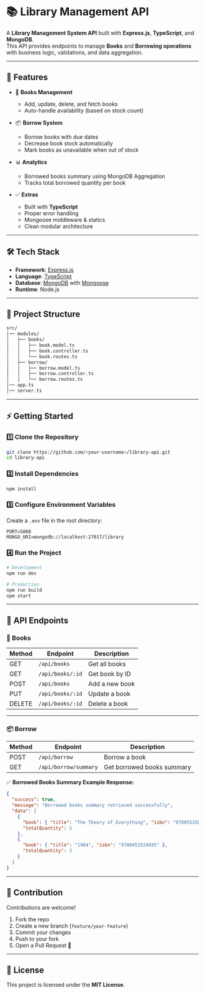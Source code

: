 # 📚 Library Management API

A **Library Management System API** built with **Express.js**, **TypeScript**, and **MongoDB**.  
This API provides endpoints to manage **Books** and **Borrowing operations** with business logic, validations, and data aggregation.

---

## 🚀 Features

- 📖 **Books Management**
  - Add, update, delete, and fetch books
  - Auto-handle availability (based on stock count)

- 📦 **Borrow System**
  - Borrow books with due dates
  - Decrease book stock automatically
  - Mark books as unavailable when out of stock

- 📊 **Analytics**
  - Borrowed books summary using MongoDB Aggregation
  - Tracks total borrowed quantity per book

- ✅ **Extras**
  - Built with **TypeScript**
  - Proper error handling
  - Mongoose middleware & statics
  - Clean modular architecture

---

## 🛠️ Tech Stack

- **Framework**: [Express.js](https://expressjs.com/)
- **Language**: [TypeScript](https://www.typescriptlang.org/)
- **Database**: [MongoDB](https://www.mongodb.com/) with [Mongoose](https://mongoosejs.com/)
- **Runtime**: Node.js

---

## 📂 Project Structure

```bash
src/
│── modules/
│   ├── books/
│   │   ├── book.model.ts
│   │   ├── book.controller.ts
│   │   └── book.routes.ts
│   ├── borrow/
│   │   ├── borrow.model.ts
│   │   ├── borrow.controller.ts
│   │   └── borrow.routes.ts
│── app.ts
│── server.ts
```

---

## ⚡ Getting Started

### 1️⃣ Clone the Repository
```bash
git clone https://github.com/<your-username>/library-api.git
cd library-api
```

### 2️⃣ Install Dependencies
```bash
npm install
```

### 3️⃣ Configure Environment Variables
Create a `.env` file in the root directory:

```env
PORT=5000
MONGO_URI=mongodb://localhost:27017/library
```

### 4️⃣ Run the Project
```bash
# Development
npm run dev

# Production
npm run build
npm start
```

---

## 📌 API Endpoints

### 📖 Books

| Method | Endpoint          | Description       |
|--------|-------------------|-------------------|
| GET    | `/api/books`      | Get all books     |
| GET    | `/api/books/:id`  | Get book by ID    |
| POST   | `/api/books`      | Add a new book    |
| PUT    | `/api/books/:id`  | Update a book     |
| DELETE | `/api/books/:id`  | Delete a book     |

---

### 📦 Borrow

| Method | Endpoint              | Description                   |
|--------|-----------------------|-------------------------------|
| POST   | `/api/borrow`         | Borrow a book                 |
| GET    | `/api/borrow/summary` | Get borrowed books summary    |

✅ **Borrowed Books Summary Example Response:**
```json
{
  "success": true,
  "message": "Borrowed books summary retrieved successfully",
  "data": [
    {
      "book": { "title": "The Theory of Everything", "isbn": "9780553380163" },
      "totalQuantity": 5
    },
    {
      "book": { "title": "1984", "isbn": "9780451524935" },
      "totalQuantity": 3
    }
  ]
}
```

---

## 🤝 Contribution

Contributions are welcome!  

1. Fork the repo  
2. Create a new branch (`feature/your-feature`)  
3. Commit your changes  
4. Push to your fork  
5. Open a Pull Request 🚀  

---

## 📜 License

This project is licensed under the **MIT License**.
